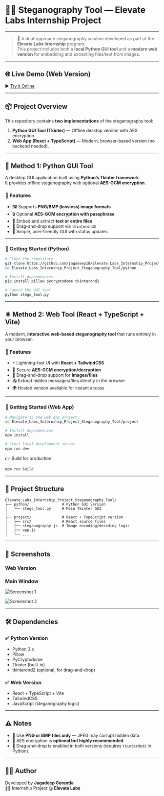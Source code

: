 # 🕵️‍♂️ Steganography Tool — Elevate Labs Internship Project
 

---

> 🔐 A dual-approach steganography solution developed as part of the **Elevate Labs Internship** program.  
> This project includes both a **local Python GUI tool** and a **modern web version** for embedding and extracting files/text from images.

---

## 🌐 Live Demo (Web Version)

▶️ [Try it Online](https://advanced-steganograp-f3g1.bolt.host)

---

## 📦 Project Overview

This repository contains **two implementations** of the steganography tool:

1. **Python GUI Tool (Tkinter)** — Offline desktop version with AES encryption.  
2. **Web App (React + TypeScript)** — Modern, browser-based version (no backend needed).

---

## 🧩 Method 1: Python GUI Tool

A desktop GUI application built using **Python’s Tkinter framework**.  
It provides offline steganography with optional **AES-GCM encryption**.

### 🔧 Features
- 🖼️ Supports **PNG/BMP (lossless) image formats**  
- 🔒 Optional **AES-GCM encryption with passphrase**  
- 📄 Embed and extract **text or entire files**  
- 💬 Drag-and-drop support via `tkinterdnd2`  
- 🎨 Simple, user-friendly GUI with status updates  

---

### 🚀 Getting Started (Python)

```bash
# Clone the repository
git clone https://github.com/jagadeep18/Elevate_Labs_Internship_Project_Steganography_Tool.git
cd Elevate_Labs_Internship_Project_Steganography_Tool/python

# Install dependencies
pip install pillow pycryptodome tkinterdnd2

# Launch the GUI tool
python stego_tool.py
```

---

## ⚛️ Method 2: Web Tool (React + TypeScript + Vite)

A modern, **interactive web-based steganography tool** that runs entirely in your browser.

### 🔧 Features
- ⚡ Lightning-fast UI with **React + TailwindCSS**  
- 🔐 Secure **AES-GCM encryption/decryption**  
- 📂 Drag-and-drop support for **images/files**  
- 📤 Extract hidden messages/files directly in the browser  
- 🌍 Hosted version available for instant access  

---

### 🚀 Getting Started (Web App)

```bash
# Navigate to the web app project
cd Elevate_Labs_Internship_Project_Steganography_Tool/project

# Install dependencies
npm install

# Start local development server
npm run dev
```

👉 Build for production:
```bash
npm run build
```

---

## 📁 Project Structure

```
Elevate_Labs_Internship_Project_Steganography_Tool/
├── python/               # Python GUI version
│   └── stego_tool.py     # Main Tkinter GUI
│
├── project/              # React + TypeScript version
│   ├── src/              # React source files
│   ├── steganography.js  # Image encoding/decoding logic
│   ├── app.js
│   └── ...
```

---

## 📸 Screenshots
### Web Version
### Main Window
![Screenshot 1](https://github.com/jagadeep18/Elevate_Labs_Internship_Project_Steganography_Tool/blob/main/Screenshot_1.png?raw=true)

![Screenshot 2](https://github.com/jagadeep18/Elevate_Labs_Internship_Project_Steganography_Tool/blob/main/Screenshot_2.png?raw=true)

---

## 🛠 Dependencies

### ✅ Python Version
- Python 3.x  
- Pillow  
- PyCryptodome  
- Tkinter (built-in)  
- tkinterdnd2 (optional, for drag-and-drop)  

### ✅ Web Version
- React + TypeScript + Vite  
- TailwindCSS  
- JavaScript (steganography logic)  

---

## ⚠️ Notes
- 📌 Use **PNG or BMP files only** — JPEG may corrupt hidden data.  
- 🔐 AES encryption is **optional but highly recommended**.  
- 📂 Drag-and-drop is enabled in both versions (requires `tkinterdnd2` in Python).  

---

## 👨‍💻 Author
Developed by **Jagadeep Gorantla**  
🧑‍💻 Internship Project @ **Elevate Labs**

